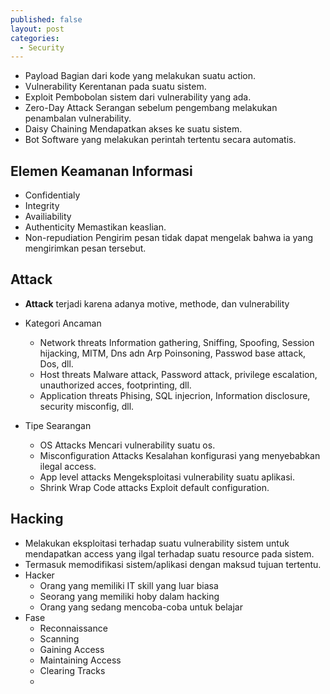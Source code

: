 ```yaml
---
published: false
layout: post
categories:
  - Security
---
```

- Payload
  Bagian dari kode yang melakukan suatu action.
- Vulnerability
  Kerentanan pada suatu sistem.
- Exploit
  Pembobolan sistem dari vulnerability yang ada.
- Zero-Day Attack
  Serangan sebelum pengembang melakukan penambalan vulnerability.
- Daisy Chaining
  Mendapatkan akses ke suatu sistem.
- Bot
  Software yang melakukan perintah tertentu secara automatis.
  
## Elemen Keamanan Informasi
- Confidentialy
- Integrity
- Availiability
- Authenticity
  Memastikan keaslian.
- Non-repudiation
  Pengirim pesan tidak dapat mengelak bahwa ia yang mengirimkan pesan tersebut.
  
## Attack
- **Attack** terjadi karena adanya motive, methode, dan vulnerability

- Kategori Ancaman
  - Network threats
    Information gathering, Sniffing, Spoofing, Session hijacking, MITM, Dns adn Arp Poinsoning, Passwod base attack, Dos, dll.
  - Host threats
    Malware attack, Password attack, privilege escalation, unauthorized acces, footprinting, dll.
  - Application threats
    Phising, SQL injecrion, Information disclosure, security misconfig, dll.
  
- Tipe Searangan
  - OS Attacks
    Mencari vulnerability suatu os.
  - Misconfiguration Attacks
    Kesalahan konfigurasi yang menyebabkan ilegal access.
  - App level attacks
    Mengeksploitasi vulnerability suatu aplikasi.
  - Shrink Wrap Code attacks
    Exploit default configuration.
    
## Hacking
- Melakukan eksploitasi terhadap suatu vulnerability sistem untuk mendapatkan access yang ilgal terhadap suatu resource pada sistem.
- Termasuk memodifikasi sistem/aplikasi dengan maksud tujuan tertentu.
- Hacker
  - Orang yang memiliki IT skill yang luar biasa
  - Seorang yang memiliki hoby dalam hacking
  - Orang yang sedang mencoba-coba untuk belajar
- Fase
  - Reconnaissance
  - Scanning
  - Gaining Access
  - Maintaining Access
  - Clearing Tracks
  - 
 
